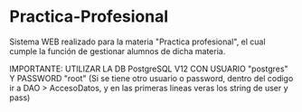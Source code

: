 # Practica-Profesional
Sistema WEB realizado para la materia "Practica profesional", el cual cumple la función de gestionar alumnos de dicha materia.

IMPORTANTE: UTILIZAR LA DB PostgreSQL V12 CON USUARIO "postgres" Y PASSWORD "root" (Si se tiene otro usuario o password, dentro del codigo ir a DAO > AccesoDatos, y en las primeras lineas veras los string de user y pass)
